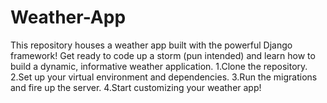 # Weather-App
This repository houses a weather app built with the powerful Django framework! Get ready to code up a storm (pun intended) and learn how to build a dynamic, informative weather application.
  1.Clone the repository.
  2.Set up your virtual environment and dependencies.
  3.Run the migrations and fire up the server.
  4.Start customizing your weather app!
